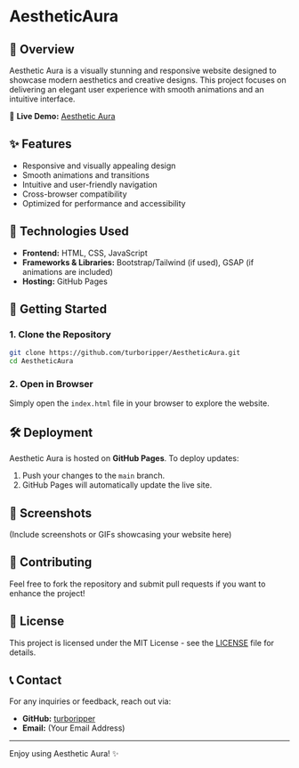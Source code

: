 
# AestheticAura

## 🌟 Overview
Aesthetic Aura is a visually stunning and responsive website designed to showcase modern aesthetics and creative designs. This project focuses on delivering an elegant user experience with smooth animations and an intuitive interface.

🔗 **Live Demo:** [Aesthetic Aura](https://turboripper.github.io/AestheticAura/)

## ✨ Features
- Responsive and visually appealing design
- Smooth animations and transitions
- Intuitive and user-friendly navigation
- Cross-browser compatibility
- Optimized for performance and accessibility

## 📂 Technologies Used
- **Frontend:** HTML, CSS, JavaScript
- **Frameworks & Libraries:** Bootstrap/Tailwind (if used), GSAP (if animations are included)
- **Hosting:** GitHub Pages

## 🚀 Getting Started
### 1. Clone the Repository
```sh
git clone https://github.com/turboripper/AestheticAura.git
cd AestheticAura
```

### 2. Open in Browser
Simply open the `index.html` file in your browser to explore the website.

## 🛠 Deployment
Aesthetic Aura is hosted on **GitHub Pages**. To deploy updates:
1. Push your changes to the `main` branch.
2. GitHub Pages will automatically update the live site.

## 📸 Screenshots
(Include screenshots or GIFs showcasing your website here)

## 🤝 Contributing
Feel free to fork the repository and submit pull requests if you want to enhance the project!

## 📜 License
This project is licensed under the MIT License - see the [LICENSE](LICENSE) file for details.

## 📞 Contact
For any inquiries or feedback, reach out via:
- **GitHub:** [turboripper](https://github.com/turboripper)
- **Email:** (Your Email Address)

---
Enjoy using Aesthetic Aura! ✨


